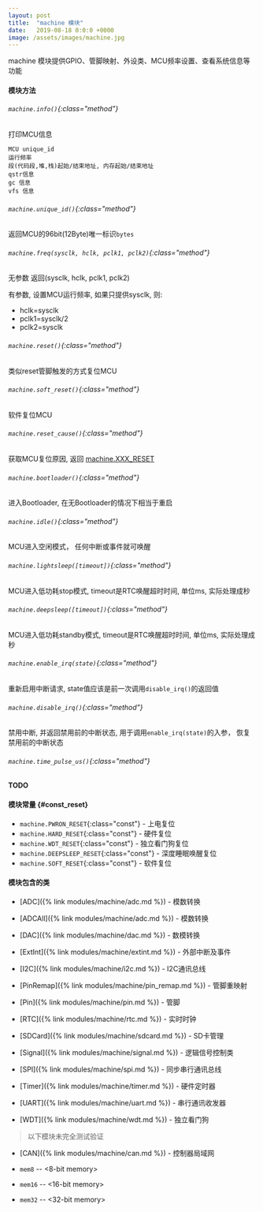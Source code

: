 ```yaml
---
layout: post
title:  "machine 模块"
date:   2019-08-18 0:0:0 +0000
image: /assets/images/machine.jpg
---
```


machine 模块提供GPIO、管脚映射、外设类、MCU频率设置、查看系统信息等功能

#### 模块方法

###### `machine.info()`{:class="method"}

打印MCU信息

```
MCU unique_id
运行频率
段(代码段,堆,栈)起始/结束地址, 内存起始/结束地址
qstr信息
gc 信息
vfs 信息
```

###### `machine.unique_id()`{:class="method"}

返回MCU的96bit(12Byte)唯一标识`bytes`

###### `machine.freq(sysclk, hclk, pclk1, pclk2)`{:class="method"}

无参数 返回(sysclk, hclk, pclk1, pclk2)

有参数, 设置MCU运行频率, 如果只提供sysclk, 则:
- hclk=sysclk
- pclk1=sysclk/2
- pclk2=sysclk

###### `machine.reset()`{:class="method"}

类似reset管脚触发的方式复位MCU

###### `machine.soft_reset()`{:class="method"}

软件复位MCU

###### `machine.reset_cause()`{:class="method"}

获取MCU复位原因, 返回 [machine.XXX_RESET](#const_reset)

###### `machine.bootloader()`{:class="method"}

进入Bootloader, 在无Bootloader的情况下相当于重启

###### `machine.idle()`{:class="method"}

MCU进入空闲模式， 任何中断或事件就可唤醒

###### `machine.lightsleep([timeout])`{:class="method"}

MCU进入低功耗stop模式, timeout是RTC唤醒超时时间, 单位ms, 实际处理成秒

###### `machine.deepsleep([timeout])`{:class="method"}

MCU进入低功耗standby模式, timeout是RTC唤醒超时时间, 单位ms, 实际处理成秒

###### `machine.enable_irq(state)`{:class="method"}

重新启用中断请求, state值应该是前一次调用`disable_irq()`的返回值

###### `machine.disable_irq()`{:class="method"}

禁用中断, 并返回禁用前的中断状态, 用于调用`enable_irq(state)`的入参， 恢复禁用前的中断状态

###### `machine.time_pulse_us()`{:class="method"}

__TODO__

#### 模块常量 {#const_reset}

- `machine.PWRON_RESET`{:class="const"} - 上电复位
- `machine.HARD_RESET`{:class="const"} - 硬件复位
- `machine.WDT_RESET`{:class="const"} - 独立看门狗复位
- `machine.DEEPSLEEP_RESET`{:class="const"} - 深度睡眠唤醒复位
- `machine.SOFT_RESET`{:class="const"} - 软件复位


#### 模块包含的类

- [ADC]({% link modules/machine/adc.md %}) - 模数转换

- [ADCAll]({% link modules/machine/adc.md %}) - 模数转换

- [DAC]({% link modules/machine/dac.md %}) - 数模转换

- [ExtInt]({% link modules/machine/extint.md %}) - 外部中断及事件

- [I2C]({% link modules/machine/i2c.md %}) - I2C通讯总线

- [PinRemap]({% link modules/machine/pin_remap.md %}) - 管脚重映射

- [Pin]({% link modules/machine/pin.md %}) - 管脚

- [RTC]({% link modules/machine/rtc.md %}) - 实时时钟

- [SDCard]({% link modules/machine/sdcard.md %}) - SD卡管理

- [Signal]({% link modules/machine/signal.md %}) - 逻辑信号控制类

- [SPI]({% link modules/machine/spi.md %}) - 同步串行通讯总线

- [Timer]({% link modules/machine/timer.md %}) - 硬件定时器

- [UART]({% link modules/machine/uart.md %}) - 串行通讯收发器

- [WDT]({% link modules/machine/wdt.md %}) - 独立看门狗


> 以下模块未完全测试验证

- [CAN]({% link modules/machine/can.md %}) - 控制器局域网

- `mem8` -- <8-bit memory>
- `mem16` -- <16-bit memory>
- `mem32` -- <32-bit memory>
